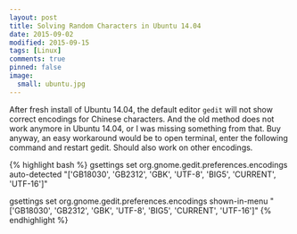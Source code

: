 ```yaml
---
layout: post
title: Solving Random Characters in Ubuntu 14.04
date: 2015-09-02
modified: 2015-09-15
tags: [Linux]
comments: true
pinned: false
image: 
  small: ubuntu.jpg
---
```


After fresh install of Ubuntu 14.04, the default editor `gedit` will not show correct encodings for Chinese characters. And the old method does not work anymore in Ubuntu 14.04, or I was missing something from that. Buy anyway, an easy workaround would be to open terminal, enter the following command and restart gedit. Should also work on other encodings. 

{% highlight bash %}
gsettings set org.gnome.gedit.preferences.encodings auto-detected "['GB18030', 'GB2312', 'GBK', 'UTF-8', 'BIG5', 'CURRENT', 'UTF-16']"

gsettings set org.gnome.gedit.preferences.encodings shown-in-menu "['GB18030', 'GB2312', 'GBK', 'UTF-8', 'BIG5', 'CURRENT', 'UTF-16']"
{% endhighlight %}

